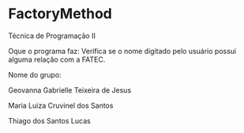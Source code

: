 # FactoryMethod

Técnica de Programação II

Oque o programa faz:
 Verifica se o nome digitado pelo usuário possui alguma relação com a FATEC.
 
 Nome do grupo:
 
 Geovanna Gabrielle Teixeira de Jesus
 
 Maria Luiza Cruvinel dos Santos
 
 Thiago dos Santos Lucas
